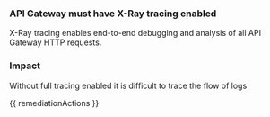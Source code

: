 
### API Gateway must have X-Ray tracing enabled

X-Ray tracing enables end-to-end debugging and analysis of all API Gateway HTTP requests.

### Impact
Without full tracing enabled it is difficult to trace the flow of logs

<!-- DO NOT CHANGE -->
{{ remediationActions }}

